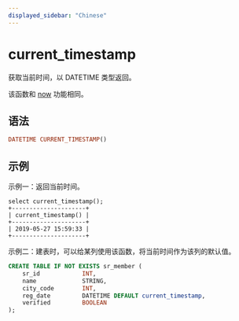 ```yaml
---
displayed_sidebar: "Chinese"
---
```


# current_timestamp



获取当前时间，以 DATETIME 类型返回。

该函数和 [now](./now.md) 功能相同。

## 语法

```Haskell
DATETIME CURRENT_TIMESTAMP()
```

## 示例

示例一：返回当前时间。

```Plain Text
select current_timestamp();
+---------------------+
| current_timestamp() |
+---------------------+
| 2019-05-27 15:59:33 |
+---------------------+
```

示例二：建表时，可以给某列使用该函数，将当前时间作为该列的默认值。

```SQL
CREATE TABLE IF NOT EXISTS sr_member (
    sr_id            INT,
    name             STRING,
    city_code        INT,
    reg_date         DATETIME DEFAULT current_timestamp,
    verified         BOOLEAN
);
```
